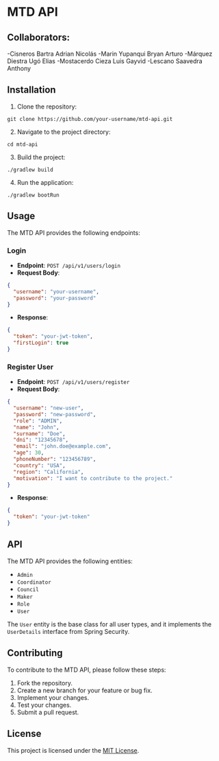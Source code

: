 # MTD API

## Collaborators:
-Cisneros Bartra Adrian Nicolás
-Marin Yupanqui Bryan Arturo
-Márquez Diestra Ugó Elias
-Mostacerdo Cieza Luis Gayvid
-Lescano Saavedra Anthony

## Installation

1. Clone the repository:
```
git clone https://github.com/your-username/mtd-api.git
```
2. Navigate to the project directory:
```
cd mtd-api
```
3. Build the project:
```
./gradlew build
```
4. Run the application:
```
./gradlew bootRun
```

## Usage

The MTD API provides the following endpoints:

### Login
- **Endpoint**: `POST /api/v1/users/login`
- **Request Body**:
```json
{
  "username": "your-username",
  "password": "your-password"
}
```
- **Response**:
```json
{
  "token": "your-jwt-token",
  "firstLogin": true
}
```

### Register User
- **Endpoint**: `POST /api/v1/users/register`
- **Request Body**:
```json
{
  "username": "new-user",
  "password": "new-password",
  "role": "ADMIN",
  "name": "John",
  "surname": "Doe",
  "dni": "12345678",
  "email": "john.doe@example.com",
  "age": 30,
  "phoneNumber": "123456789",
  "country": "USA",
  "region": "California",
  "motivation": "I want to contribute to the project."
}
```
- **Response**:
```json
{
  "token": "your-jwt-token"
}
```

## API

The MTD API provides the following entities:

- `Admin`
- `Coordinator`
- `Council`
- `Maker`
- `Role`
- `User`

The `User` entity is the base class for all user types, and it implements the `UserDetails` interface from Spring Security.

## Contributing

To contribute to the MTD API, please follow these steps:

1. Fork the repository.
2. Create a new branch for your feature or bug fix.
3. Implement your changes.
4. Test your changes.
5. Submit a pull request.

## License

This project is licensed under the [MIT License](LICENSE).
